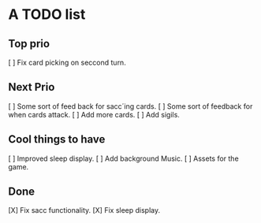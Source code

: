 
# A TODO list

## Top prio

[ ] Fix card picking on seccond turn.

## Next Prio

[ ] Some sort of feed back for sacc´ing cards.
[ ] Some sort of feedback for when cards attack.
[ ] Add more cards.
[ ] Add sigils.

## Cool things to have

[ ] Improved sleep display.
[ ] Add background Music.
[ ] Assets for the game.

## Done

[X] Fix sacc functionality.
[X] Fix sleep display.
